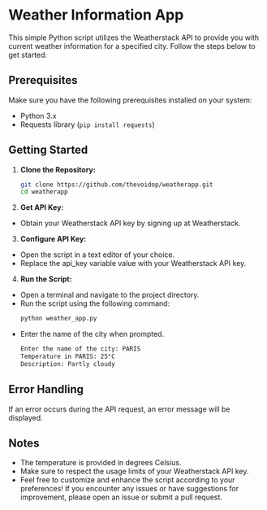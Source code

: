 # Weather Information App

This simple Python script utilizes the Weatherstack API to provide you with current weather information for a specified city. Follow the steps below to get started:

## Prerequisites

Make sure you have the following prerequisites installed on your system:

- Python 3.x
- Requests library (`pip install requests`)

## Getting Started

1. **Clone the Repository:**
   ```bash
   git clone https://github.com/thevoidop/weatherapp.git
   cd weatherapp
   ```
2. **Get API Key:**
  - Obtain your Weatherstack API key by signing up at Weatherstack.

3. **Configure API Key:**
  - Open the script in a text editor of your choice.
  - Replace the api_key variable value with your Weatherstack API key.

4. **Run the Script:**
  - Open a terminal and navigate to the project directory.
  - Run the script using the following command:
      ```bash
      python weather_app.py
      ```
  - Enter the name of the city when prompted.
      ```bash
      Enter the name of the city: PARIS
      Temperature in PARIS: 25°C
      Description: Partly cloudy
      ```
## Error Handling

If an error occurs during the API request, an error message will be displayed.
## Notes

- The temperature is provided in degrees Celsius.
- Make sure to respect the usage limits of your Weatherstack API key.
- Feel free to customize and enhance the script according to your preferences! If you encounter any issues or have suggestions for improvement, please open an issue or submit a pull request.

